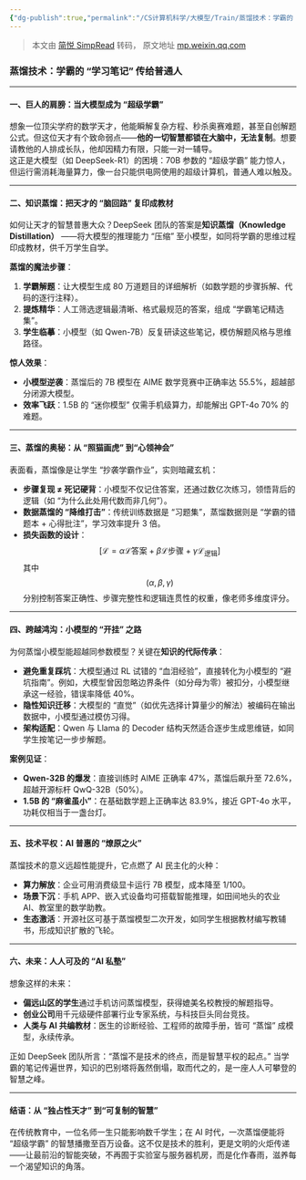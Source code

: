```yaml
---
{"dg-publish":true,"permalink":"/CS计算机科学/大模型/Train/蒸馏技术：学霸的 “学习笔记” 传给普通人/","noteIcon":"","created":"2025-01-29T13:58:00.970+08:00","updated":"2025-01-29T16:22:35.000+08:00"}
---
```


> 本文由 [简悦 SimpRead](http://ksria.com/simpread/) 转码， 原文地址 [mp.weixin.qq.com](https://mp.weixin.qq.com/s?__biz=MzA3MDE2OTQ0OA==&mid=2651918255&idx=7&sn=a19243fa1db1a1676fde04faa8be746c&chksm=852549a8b252c0bef46df2f208c4e9d307c6130436c8d0973d82b6457916cbfe8089de94edd7&cur_album_id=2921594804302790657&scene=190#rd)

### **蒸馏技术：学霸的 “学习笔记” 传给普通人**

* * *
#### **一、巨人的肩膀：当大模型成为 “超级学霸”**

想象一位顶尖学府的数学天才，他能瞬解复杂方程、秒杀奥赛难题，甚至自创解题公式。但这位天才有个致命弱点——**他的一切智慧都锁在大脑中，无法复制**。想要请教他的人排成长队，他却因精力有限，只能一对一辅导。  
这正是大模型（如 DeepSeek-R1）的困境：70B 参数的 “超级学霸” 能力惊人，但运行需消耗海量算力，像一台只能供电网使用的超级计算机，普通人难以触及。

* * *

#### **二、知识蒸馏：把天才的 “脑回路” 复印成教材**

如何让天才的智慧普惠大众？DeepSeek 团队的答案是**知识蒸馏（Knowledge Distillation）** ——将大模型的推理能力 “压缩” 至小模型，如同将学霸的思维过程印成教材，供千万学生自学。

**蒸馏的魔法步骤**：

1. **学霸解题**：让大模型生成 80 万道题目的详细解析（如数学题的步骤拆解、代码的逐行注释）。
2. **提炼精华**：人工筛选逻辑最清晰、格式最规范的答案，组成 “学霸笔记精选集”。
3. **学生临摹**：小模型（如 Qwen-7B）反复研读这些笔记，模仿解题风格与思维路径。
    

**惊人效果**：
* **小模型逆袭**：蒸馏后的 7B 模型在 AIME 数学竞赛中正确率达 55.5%，超越部分闭源大模型。
* **效率飞跃**：1.5B 的 “迷你模型” 仅需手机级算力，却能解出 GPT-4o 70% 的难题。

* * *

#### **三、蒸馏的奥秘：从 “照猫画虎” 到“心领神会”**

表面看，蒸馏像是让学生 “抄袭学霸作业”，实则暗藏玄机：

* **步骤复现 ≠ 死记硬背**：小模型不仅记住答案，还通过数亿次练习，领悟背后的逻辑（如 “为什么此处用代数而非几何”）。
* **数据蒸馏的 “降维打击”**：传统训练数据是 “习题集”，蒸馏数据则是 “学霸的错题本 + 心得批注”，学习效率提升 3 倍。
* **损失函数的设计**：  
$$
    [  
    \mathcal{L} = \alpha \mathcal{L}{\text{答案}} + \beta \mathcal{L}{\text{步骤}} + \gamma \mathcal{L}_{\text{逻辑}}  
    ]  
$$
    其中 $$(\alpha, \beta, \gamma)$$ 分别控制答案正确性、步骤完整性和逻辑连贯性的权重，像老师多维度评分。


* * *

#### **四、跨越鸿沟：小模型的 “开挂” 之路**

为何蒸馏小模型能超越同参数模型？关键在**知识的代际传承**：

* **避免重复踩坑**：大模型通过 RL 试错的 “血泪经验”，直接转化为小模型的 “避坑指南”。例如，大模型曾因忽略边界条件（如分母为零）被扣分，小模型继承这一经验，错误率降低 40%。
* **隐性知识迁移**：大模型的 “直觉”（如优先选择计算量少的解法）被编码在输出数据中，小模型通过模仿习得。
* **架构适配**：Qwen 与 Llama 的 Decoder 结构天然适合逐步生成思维链，如同学生按笔记一步步解题。

**案例见证**：
* **Qwen-32B 的爆发**：直接训练时 AIME 正确率 47%，蒸馏后飙升至 72.6%，超越开源标杆 QwQ-32B（50%）。
* **1.5B 的 “麻雀虽小”**：在基础数学题上正确率达 83.9%，接近 GPT-4o 水平，功耗仅相当于一盏台灯。

* * *

#### **五、技术平权：AI 普惠的 “燎原之火”**

蒸馏技术的意义远超性能提升，它点燃了 AI 民主化的火种：

* **算力解放**：企业可用消费级显卡运行 7B 模型，成本降至 1/100。
* **场景下沉**：手机 APP、嵌入式设备均可搭载智能推理，如田间地头的农业 AI、教室里的数学助教。
* **生态激活**：开源社区可基于蒸馏模型二次开发，如同学生根据教材编写教辅书，形成知识扩散的飞轮。

* * *

#### **六、未来：人人可及的 “AI 私塾”**

想象这样的未来：

* **偏远山区的学生**通过手机访问蒸馏模型，获得媲美名校教授的解题指导。
* **创业公司**用千元级硬件部署行业专家系统，与科技巨头同台竞技。
* **人类与 AI 共编教材**：医生的诊断经验、工程师的故障手册，皆可 “蒸馏” 成模型，永续传承。

正如 DeepSeek 团队所言：“蒸馏不是技术的终点，而是智慧平权的起点。” 当学霸的笔记传遍世界，知识的巴别塔将轰然倒塌，取而代之的，是一座人人可攀登的智慧之峰。

* * *

#### **结语：从 “独占性天才” 到“可复制的智慧”**

在传统教育中，一位名师一生只能影响数千学生；在 AI 时代，一次蒸馏便能将 “超级学霸” 的智慧播撒至百万设备。这不仅是技术的胜利，更是文明的火炬传递——让最前沿的智能突破，不再囿于实验室与服务器机房，而是化作春雨，滋养每一个渴望知识的角落。
